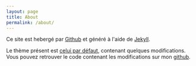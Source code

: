 ```yaml
---
layout: page
title: About
permalink: /about/
---
```


Ce site est hebergé par [Github](https://pages.github.com/) et généré à l'aide de
[Jekyll](https://jekyllrb.com/).

Le thème présent est [celui par défaut](https://github.com/jglovier/jekyll-new), contenant quelques
modifications. Vous pouvez retrouver le code contenant les modifications sur mon
[github](https://github.com/half-shell).
